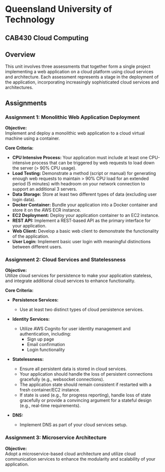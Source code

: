 # Queensland University of Technology
## CAB430 Cloud Computing 

## Overview

This unit involves three assessments that together form a single project implementing a web application on a cloud platform using cloud services and architecture. Each assessment represents a stage in the deployment of the application, incorporating increasingly sophisticated cloud services and architectures.

## Assignments

### Assignment 1: Monolithic Web Application Deployment

**Objective:**  
Implement and deploy a monolithic web application to a cloud virtual machine using a container.

**Core Criteria:**

- **CPU Intensive Process:** Your application must include at least one CPU-intensive process that can be triggered by web requests to load down the server (> 90% CPU usage).
- **Load Testing:** Demonstrate a method (script or manual) for generating enough web requests to maintain > 90% CPU load for an extended period (5 minutes) with headroom on your network connection to support an additional 3 servers.
- **Data Storage:** Store at least two different types of data (excluding user login data).
- **Docker Container:** Bundle your application into a Docker container and store it on the AWS ECR instance.
- **EC2 Deployment:** Deploy your application container to an EC2 instance.
- **REST API:** Implement a REST-based API as the primary interface for your application.
- **Web Client:** Develop a basic web client to demonstrate the functionality of the application.
- **User Login:** Implement basic user login with meaningful distinctions between different users.

### Assignment 2: Cloud Services and Statelessness

**Objective:**  
Utilize cloud services for persistence to make your application stateless, and integrate additional cloud services to enhance functionality.

**Core Criteria:**

- **Persistence Services:**
  - Use at least two distinct types of cloud persistence services.

- **Identity Services:**
  - Utilize AWS Cognito for user identity management and authentication, including:
    - Sign up page
    - Email confirmation
    - Login functionality

- **Statelessness:**
  - Ensure all persistent data is stored in cloud services.
  - Your application should handle the loss of persistent connections gracefully (e.g., websocket connections).
  - The application state should remain consistent if restarted with a fresh container/EC2 instance.
  - If state is used (e.g., for progress reporting), handle loss of state gracefully or provide a convincing argument for a stateful design (e.g., real-time requirements).

- **DNS:** 
  - Implement DNS as part of your cloud services setup.

### Assignment 3: Microservice Architecture

**Objective:**  
Adopt a microservice-based cloud architecture and utilize cloud communication services to enhance the modularity and scalability of your application.
